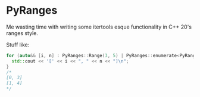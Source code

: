 # PyRanges
Me wasting time with writing some itertools esque functionality in C++ 20's ranges style.   

Stuff like:
```cpp
for (auto&& [i, n] : PyRanges::Range(3, 5) | PyRanges::enumerate<PyRanges::Range<int>>) {
  std::cout << '[' << i << ", " << n << "]\n";
}
/*
[0, 3]
[1, 4]
*/
```
